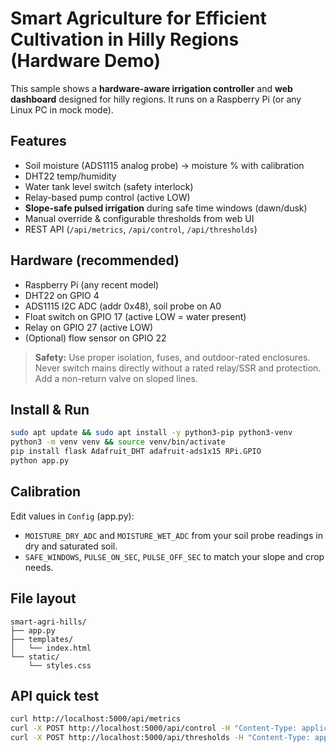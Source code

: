 # Smart Agriculture for Efficient Cultivation in Hilly Regions (Hardware Demo)

This sample shows a **hardware-aware irrigation controller** and **web dashboard** designed for hilly regions. It runs on a Raspberry Pi (or any Linux PC in mock mode).

## Features
- Soil moisture (ADS1115 analog probe) → moisture % with calibration
- DHT22 temp/humidity
- Water tank level switch (safety interlock)
- Relay-based pump control (active LOW)
- **Slope-safe pulsed irrigation** during safe time windows (dawn/dusk)
- Manual override & configurable thresholds from web UI
- REST API (`/api/metrics`, `/api/control`, `/api/thresholds`)

## Hardware (recommended)
- Raspberry Pi (any recent model)
- DHT22 on GPIO 4
- ADS1115 I2C ADC (addr 0x48), soil probe on A0
- Float switch on GPIO 17 (active LOW = water present)
- Relay on GPIO 27 (active LOW)
- (Optional) flow sensor on GPIO 22

> **Safety:** Use proper isolation, fuses, and outdoor-rated enclosures. Never switch mains directly without a rated relay/SSR and protection. Add a non-return valve on sloped lines.

## Install & Run
```bash
sudo apt update && sudo apt install -y python3-pip python3-venv
python3 -m venv venv && source venv/bin/activate
pip install flask Adafruit_DHT adafruit-ads1x15 RPi.GPIO
python app.py
```

## Calibration
Edit values in `Config` (app.py):
- `MOISTURE_DRY_ADC` and `MOISTURE_WET_ADC` from your soil probe readings in dry and saturated soil.
- `SAFE_WINDOWS`, `PULSE_ON_SEC`, `PULSE_OFF_SEC` to match your slope and crop needs.

## File layout
```
smart-agri-hills/
├── app.py
├── templates/
│   └── index.html
└── static/
    └── styles.css
```

## API quick test
```bash
curl http://localhost:5000/api/metrics
curl -X POST http://localhost:5000/api/control -H "Content-Type: application/json" -d '{"pump":"on","duration_sec":30}'
curl -X POST http://localhost:5000/api/thresholds -H "Content-Type: application/json" -d '{"moisture_target":60,"moisture_hyst":6}'
```
